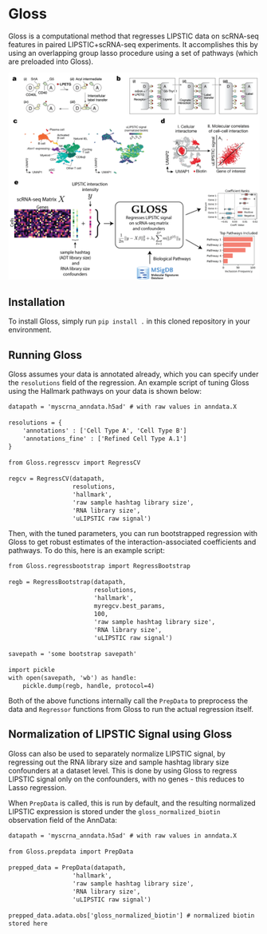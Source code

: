 # Gloss

Gloss is a computational method that regresses LIPSTIC data on scRNA-seq features in paired LIPSTIC+scRNA-seq experiments. It accomplishes this by using an overlapping group lasso procedure using a set of pathways (which are preloaded into Gloss).

![Gloss Diagram](Gloss_Figure1_github.png)

## Installation

To install Gloss, simply run `pip install .` in this cloned repository in your environment.

## Running Gloss

Gloss assumes your data is annotated already, which you can specify under the `resolutions` field of the regression.
An example script of tuning Gloss using the Hallmark pathways on your data is shown below:

```{python}
datapath = 'myscrna_anndata.h5ad' # with raw values in anndata.X

resolutions = {
    'annotations' : ['Cell Type A', 'Cell Type B']
    'annotations_fine' : ['Refined Cell Type A.1']
}

from Gloss.regresscv import RegressCV

regcv = RegressCV(datapath,
                  resolutions,
                  'hallmark',
                  'raw sample hashtag library size',
                  'RNA library size',
                  'uLIPSTIC raw signal')
```

Then, with the tuned parameters, you can run bootstrapped regression with Gloss to get robust estimates of the interaction-associated coefficients and pathways.
To do this, here is an example script:

```{python}
from Gloss.regressbootstrap import RegressBootstrap

regb = RegressBootstrap(datapath,
                        resolutions,
                        'hallmark',
                        myregcv.best_params,
                        100,
                        'raw sample hashtag library size',
                        'RNA library size',
                        'uLIPSTIC raw signal')

savepath = 'some bootstrap savepath'

import pickle
with open(savepath, 'wb') as handle:
    pickle.dump(regb, handle, protocol=4)
```

Both of the above functions internally call the `PrepData` to preprocess the data and `Regressor` functions from Gloss to run the actual regression itself.

## Normalization of LIPSTIC Signal using Gloss

Gloss can also be used to separately normalize LIPSTIC signal, by regressing out the RNA library size and sample hashtag library size confounders at a dataset level. This is done by using Gloss to regress LIPSTIC signal only on the confounders, with no genes - this reduces to Lasso regression. 

When `PrepData` is called, this is run by default, and the resulting normalized LIPSTIC expression is stored under the `gloss_normalized_biotin` observation field of the AnnData:

```{python}
datapath = 'myscrna_anndata.h5ad' # with raw values in anndata.X

from Gloss.prepdata import PrepData

prepped_data = PrepData(datapath,
                  'hallmark',
                  'raw sample hashtag library size',
                  'RNA library size',
                  'uLIPSTIC raw signal')

prepped_data.adata.obs['gloss_normalized_biotin'] # normalized biotin stored here
```

